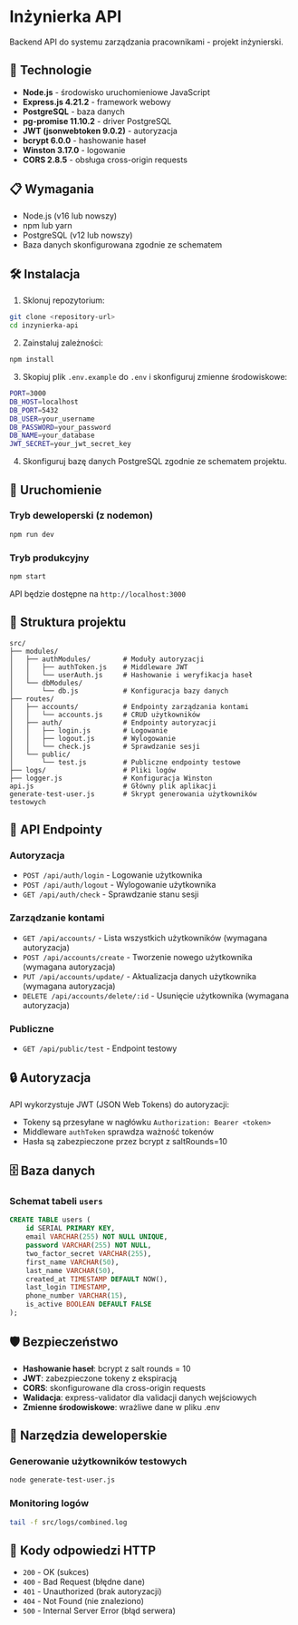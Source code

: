 # Inżynierka API

Backend API do systemu zarządzania pracownikami - projekt inżynierski.

## 🚀 Technologie

- **Node.js** - środowisko uruchomieniowe JavaScript
- **Express.js 4.21.2** - framework webowy
- **PostgreSQL** - baza danych
- **pg-promise 11.10.2** - driver PostgreSQL
- **JWT (jsonwebtoken 9.0.2)** - autoryzacja
- **bcrypt 6.0.0** - hashowanie haseł
- **Winston 3.17.0** - logowanie
- **CORS 2.8.5** - obsługa cross-origin requests

## 📋 Wymagania

- Node.js (v16 lub nowszy)
- npm lub yarn
- PostgreSQL (v12 lub nowszy)
- Baza danych skonfigurowana zgodnie ze schematem

## 🛠️ Instalacja

1. Sklonuj repozytorium:
```bash
git clone <repository-url>
cd inzynierka-api
```

2. Zainstaluj zależności:
```bash
npm install
```

3. Skopiuj plik `.env.example` do `.env` i skonfiguruj zmienne środowiskowe:
```bash
PORT=3000
DB_HOST=localhost
DB_PORT=5432
DB_USER=your_username
DB_PASSWORD=your_password
DB_NAME=your_database
JWT_SECRET=your_jwt_secret_key
```

4. Skonfiguruj bazę danych PostgreSQL zgodnie ze schematem projektu.

## 🚀 Uruchomienie

### Tryb deweloperski (z nodemon)
```bash
npm run dev
```

### Tryb produkcyjny
```bash
npm start
```

API będzie dostępne na `http://localhost:3000`

## 📁 Struktura projektu

```
src/
├── modules/
│   ├── authModules/        # Moduły autoryzacji
│   │   ├── authToken.js    # Middleware JWT
│   │   └── userAuth.js     # Hashowanie i weryfikacja haseł
│   └── dbModules/
│       └── db.js           # Konfiguracja bazy danych
├── routes/
│   ├── accounts/           # Endpointy zarządzania kontami
│   │   └── accounts.js     # CRUD użytkowników
│   ├── auth/               # Endpointy autoryzacji
│   │   ├── login.js        # Logowanie
│   │   ├── logout.js       # Wylogowanie
│   │   └── check.js        # Sprawdzanie sesji
│   └── public/
│       └── test.js         # Publiczne endpointy testowe
├── logs/                   # Pliki logów
├── logger.js               # Konfiguracja Winston
api.js                      # Główny plik aplikacji
generate-test-user.js       # Skrypt generowania użytkowników testowych
```

## 🔐 API Endpointy

### Autoryzacja
- `POST /api/auth/login` - Logowanie użytkownika
- `POST /api/auth/logout` - Wylogowanie użytkownika
- `GET /api/auth/check` - Sprawdzanie stanu sesji

### Zarządzanie kontami
- `GET /api/accounts/` - Lista wszystkich użytkowników (wymagana autoryzacja)
- `POST /api/accounts/create` - Tworzenie nowego użytkownika (wymagana autoryzacja)
- `PUT /api/accounts/update/` - Aktualizacja danych użytkownika (wymagana autoryzacja)
- `DELETE /api/accounts/delete/:id` - Usunięcie użytkownika (wymagana autoryzacja)

### Publiczne
- `GET /api/public/test` - Endpoint testowy

## 🔒 Autoryzacja

API wykorzystuje JWT (JSON Web Tokens) do autoryzacji:
- Tokeny są przesyłane w nagłówku `Authorization: Bearer <token>`
- Middleware `authToken` sprawdza ważność tokenów
- Hasła są zabezpieczone przez bcrypt z saltRounds=10


## 🗄️ Baza danych

### Schemat tabeli `users`
```sql
CREATE TABLE users (
    id SERIAL PRIMARY KEY,
    email VARCHAR(255) NOT NULL UNIQUE,
    password VARCHAR(255) NOT NULL,
    two_factor_secret VARCHAR(255),
    first_name VARCHAR(50),
    last_name VARCHAR(50),
    created_at TIMESTAMP DEFAULT NOW(),
    last_login TIMESTAMP,
    phone_number VARCHAR(15),
    is_active BOOLEAN DEFAULT FALSE
);

```

## 🛡️ Bezpieczeństwo

- **Hashowanie haseł**: bcrypt z salt rounds = 10
- **JWT**: zabezpieczone tokeny z ekspiracją
- **CORS**: skonfigurowane dla cross-origin requests
- **Walidacja**: express-validator dla validacji danych wejściowych
- **Zmienne środowiskowe**: wrażliwe dane w pliku .env

## 🔧 Narzędzia deweloperskie

### Generowanie użytkowników testowych
```bash
node generate-test-user.js
```

### Monitoring logów
```bash
tail -f src/logs/combined.log
```

## 🚦 Kody odpowiedzi HTTP

- `200` - OK (sukces)
- `400` - Bad Request (błędne dane)
- `401` - Unauthorized (brak autoryzacji)
- `404` - Not Found (nie znaleziono)
- `500` - Internal Server Error (błąd serwera)

 
